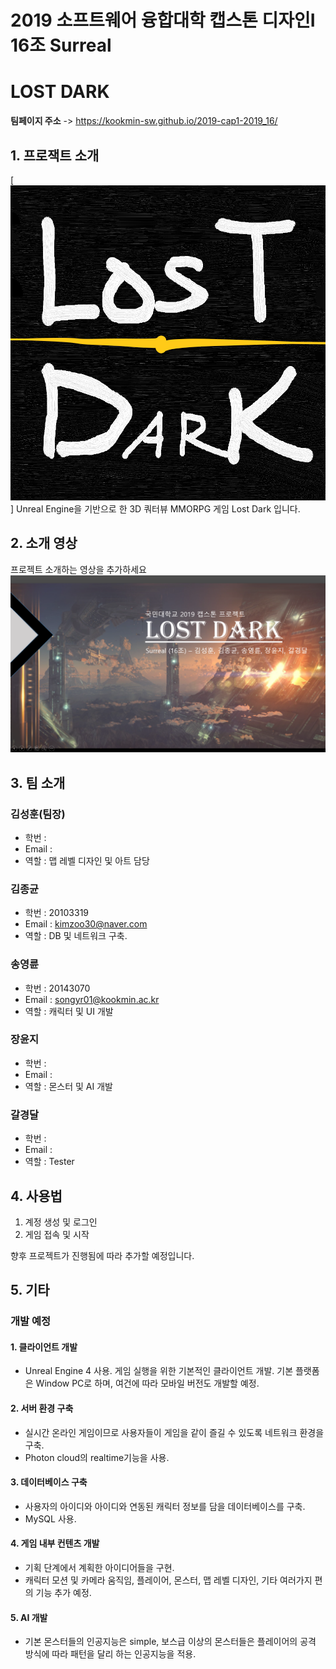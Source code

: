 # 2019 소프트웨어 융합대학 캡스톤 디자인Ⅰ 16조 Surreal

# LOST DARK


**팀페이지 주소** -> https://kookmin-sw.github.io/2019-cap1-2019_16/

## 1. 프로잭트 소개

[![sample2](./thumbnail2.PNG)]
Unreal Engine을 기반으로 한 3D 쿼터뷰 MMORPG 게임 Lost Dark 입니다.

## 2. 소개 영상

프로젝트 소개하는 영상을 추가하세요
[![sample](./thumbnail.PNG)](https://youtu.be/fB5ZA5iRoRc)

## 3. 팀 소개


### 김성훈(팀장)
* 학번 :
* Email :
* 역할 : 맵 레벨 디자인 및 아트 담당

### 김종균
* 학번 : 20103319
* Email : kimzoo30@naver.com
* 역할 : DB 및 네트워크 구축. 

### 송영륜
* 학번 : 20143070
* Email : songyr01@kookmin.ac.kr
* 역할 : 캐릭터 및 UI 개발

### 장윤지
* 학번 :
* Email :
* 역할 : 몬스터 및 AI 개발

### 갈경달
* 학번 :
* Email :
* 역할 : Tester


## 4. 사용법

1. 계정 생성 및 로그인
2. 게임 접속 및 시작

향후 프로젝트가 진행됨에 따라 추가할 예정입니다.

## 5. 기타

### 개발 예정

#### 1. 클라이언트 개발
- Unreal Engine 4 사용. 게임 실행을 위한 기본적인 클라이언트 개발. 기본 플랫폼은 Window PC로 하며, 여건에 따라 모바일 버전도 개발할 예정.

#### 2. 서버 환경 구축
- 실시간 온라인 게임이므로 사용자들이 게임을 같이 즐길 수 있도록 네트워크 환경을 구축.
- Photon cloud의 realtime기능을 사용.


#### 3. 데이터베이스 구축
- 사용자의 아이디와 아이디와 연동된 캐릭터 정보를 담을 데이터베이스를 구축.
- MySQL 사용.


#### 4. 게임 내부 컨텐츠 개발
- 기획 단계에서 계획한 아이디어들을 구현.
- 캐릭터 모션 및 카메라 움직임, 플레이어, 몬스터, 맵 레벨 디자인, 기타 여러가지 편의 기능 추가 예정.

#### 5. AI 개발
- 기본 몬스터들의 인공지능은 simple, 보스급 이상의 몬스터들은 플레이어의 공격 방식에 따라 패턴을 달리 하는 인공지능을 적용.
